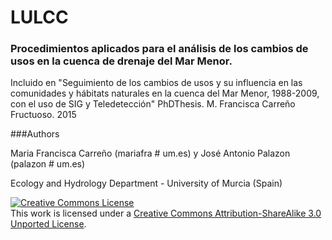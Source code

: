 # LULCC
### Procedimientos aplicados para el análisis de los cambios de usos en la cuenca de drenaje del Mar Menor. 
Incluido en  "Seguimiento de los cambios de usos y su influencia en las comunidades y hábitats naturales en la
cuenca del Mar Menor, 1988-2009, con el uso de SIG y Teledetección" PhDThesis. M. Francisca Carreño Fructuoso. 2015

###Authors

Maria Francisca Carreño (mariafra # um.es) y José Antonio Palazon (palazon # um.es)

Ecology and Hydrology Department - University of Murcia (Spain)

<a rel="license" href="http://creativecommons.org/licenses/by-sa/3.0/deed.en_US"><img alt="Creative Commons License" style="border-width:0" src="http://i.creativecommons.org/l/by-sa/3.0/88x31.png" /></a><br />This work is licensed under a <a rel="license" href="http://creativecommons.org/licenses/by-sa/3.0/deed.en_US">Creative Commons Attribution-ShareAlike 3.0 Unported License</a>.
